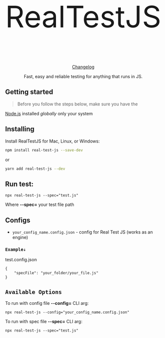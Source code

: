 <p align="center" style="font-size:10vw">RealTestJS
</p>
<p align="center">
  <a href="./CHANGELOG.md">Changelog</a> 
</p>
<p align="center">
  Fast, easy and reliable testing for anything that runs in JS.
</p>

## Getting started

> Before you follow the steps below, make sure you have the

[Node.js](https://nodejs.org/en/download/) installed _globally_ only your system

## Installing

Install RealTestJS for Mac, Linux, or Windows:

```bash
npm install real-test-js --save-dev
```

or

```bash
yarn add real-test-js --dev
```

## Run test:

```
npx real-test-js --spec="test.js"
```

Where **--spec=** your test file path

## Configs

- `your_config_name.config.json` - config for Real Test JS (works as an engine)

### `Example↓`

test.config.json

```
{
    "specFile": "your_folder/your_file.js"
}
```

## `Available Options`

To run with config file **--config=** CLI arg:

```
npx real-test-js --config="your_config_name.config.json"
```

To run with spec file **--spec=** CLI arg:

```
npx real-test-js --spec="test.js"
```
